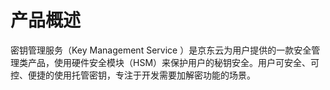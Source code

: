 # 产品概述

密钥管理服务（Key Management Service ）是京东云为用户提供的一款安全管理类产品，使用硬件安全模块（HSM）来保护用户的秘钥安全。用户可安全、可控、便捷的使用托管密钥，专注于开发需要加解密功能的场景。
